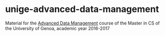 # unige-advanced-data-management
Material for the [Advanced Data Management](http://computerscience.dibris.unige.it/course/adm/) course of the Master in CS of the University of Genoa, academic year 2016-2017
